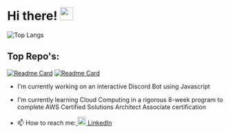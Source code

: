 
# Hi there! <img src="https://raw.githubusercontent.com/MartinHeinz/MartinHeinz/master/wave.gif" width="30px" >

![Top Langs](https://github-readme-stats.vercel.app/api/top-langs/?username=Meena00&layout=compact&theme=radical)
## Top Repo's:
[![Readme Card](https://github-readme-stats.vercel.app/api/pin/?username=meena00&repo=Newest-Portfolio&theme=radical)](https://github.com/Meena00/Newest-Portfolio)
[![Readme Card](https://github-readme-stats.vercel.app/api/pin/?username=meena00&repo=&theme=radical)]()
- I'm currently working on an interactive Discord Bot using Javascript
- I'm currently learning Cloud Computing in a rigorous 8-week program to complete AWS Certified Solutions Architect Associate certification

- 📫 How to reach me:<a href="https://www.linkedin.com/in/meena00/">
    <img src="https://upload.wikimedia.org/wikipedia/commons/thumb/8/81/LinkedIn_icon.svg/1200px-LinkedIn_icon.svg.png" alt="LinkedIn Icon" width="20" height="20">
</a> [LinkedIn][3]





[3]: https://www.linkedin.com/in/meena00/




<!--
**Meena00/Meena00** is a ✨ _special_ ✨ repository because its `README.md` (this file) appears on your GitHub profile.

Here are some ideas to get you started:

- 🔭 I’m currently working on ...
- 🌱 I’m currently learning ...
- 👯 I’m looking to collaborate on ...
- 🤔 I’m looking for help with ...
- 💬 Ask me about ...
- 📫 How to reach me: ...
- 😄 Pronouns: ...
- ⚡ Fun fact: ...
-->
